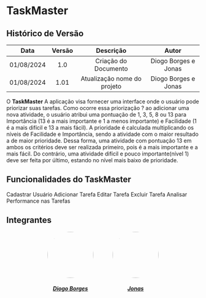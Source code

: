 
# TaskMaster

##  Histórico de Versão

| **Data** | **Versão** | **Descrição** | **Autor** |
| :--------: | :--------: | :--------:  | :--------: | 
| 01/08/2024 | 1.0 | Criação do Documento  | Diogo Borges e Jonas |
| 01/08/2024 | 1.01 | Atualização nome do projeto  | Diogo Borges e Jonas |

O **TaskMaster** A aplicação visa fornecer uma interface onde o usuário pode priorizar suas tarefas. Como ocorre essa priorização ? ao adicionar uma nova atividade, o usuário atribui uma pontuação de 1, 3, 5, 8 ou 13 para Importância (13 é a mais importante e 1 a menos importante) e Facilidade (1 é a mais difícil e 13 a mais fácil). A prioridade é calculada multiplicando os níveis de Facilidade e Importância, sendo a atividade com o maior resultado a de maior prioridade. Dessa forma, uma atividade com pontuação 13 em ambos os critérios deve ser realizada primeiro, pois é a mais importante e a mais fácil. Do contrário, uma atividade difícil e pouco importante(nível 1) deve ser feita por último, estando no nível mais baixo de prioridade.

## Funcionalidades do TaskMaster

Cadastrar Usuário
Adicionar Tarefa
Editar Tarefa
Excluir Tarefa
Analisar Performance nas Tarefas



## Integrantes 

<center>

<div style="display: flex; flex-direction: row; gap: 50px; flex-wrap: wrap; justify-content: center;" >
    <div>
        <a href="https://github.com/DigogSXD">
                <img style="border-radius: 50%;" src="https://github.com/DigogSXD.png" width="120px;"/>
                <h5 class="text-center">Diogo Borges</h5>
        </a>
    </div>
    <div>
        <a href="https://github.com/JonasMelo21">
                <img style="border-radius: 50%;" src="https://github.com/JonasMelo21.png" width="120px;"/>
                <h5 class="text-center">Jonas</h5>
        </a>
    </div>
</div>
    
</center>
